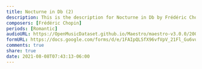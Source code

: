 ```yaml
---
title: Nocturne in Db (2)
description: This is the description for Nocturne in Db by Frédéric Chopin
composers: [Frédéric Chopin]
periods: [Romantic]
audioURL: https://OpenMusicDataset.github.io/Maestro/maestro-v3.0.0/2006/MIDI-Unprocessed_19_R1_2006_01-07_ORIG_MID--AUDIO_19_R1_2006_07_Track07_wav.midi
formURL: https://docs.google.com/forms/d/e/1FAIpQLSfX96vfVpV_21Fl_Gu6vud_B4mcp4lFDTIjby6KqvO-l8s3sQ/viewform
comments: true
share: true
date: 2021-08-08T07:43:13-06:00
---
```

